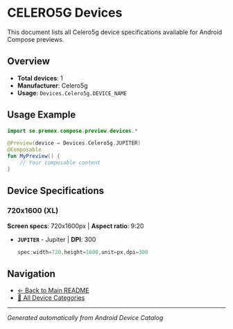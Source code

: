 # CELERO5G Devices

This document lists all Celero5g device specifications available for Android Compose previews.

## Overview

- **Total devices**: 1
- **Manufacturer**: Celero5g
- **Usage**: `Devices.Celero5g.DEVICE_NAME`

## Usage Example

```kotlin
import se.premex.compose.preview.devices.*

@Preview(device = Devices.Celero5g.JUPITER)
@Composable
fun MyPreview() {
    // Your composable content
}
```

## Device Specifications

### 720x1600 (XL)

**Screen specs**: 720x1600px | **Aspect ratio**: 9:20

- **`JUPITER`** - Jupiter | **DPI**: 300
  ```kotlin
  spec:width=720,height=1600,unit=px,dpi=300
  ```

## Navigation

- [← Back to Main README](../../README.md)
- [📱 All Device Categories](../README.md)

---
*Generated automatically from Android Device Catalog*
